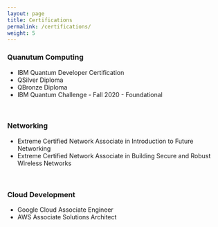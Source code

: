 ```yaml
---
layout: page
title: Certifications
permalink: /certifications/
weight: 5
---
```


###  Quanutum Computing  <br>
<ul>
<li> IBM Quantum Developer Certification </li>
<li> QSilver Diploma </li>  
<li> QBronze Diploma </li>
<li> IBM Quantum Challenge - Fall 2020 - Foundational </li>
</ul> <br>

###  Networking  <br>
<ul>
<li> Extreme Certified Network Associate in Introduction to Future Networking </li>
<li> Extreme Certified Network Associate in Building Secure and Robust Wireless Networks </li>
</ul>
<br>

###  Cloud Development  <br>
<ul>
<li> Google Cloud Associate Engineer </li>
<li> AWS Associate Solutions Architect </li>
</ul>
<br>